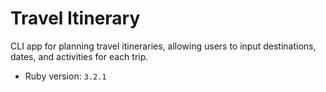 # Travel Itinerary

CLI app for planning travel itineraries, allowing users to input destinations, dates, and activities for each trip. 

- Ruby version: `3.2.1`
